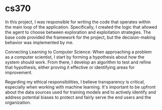 # cs370
In this project, I was responsible for writing the code that operates within the main loop of the application. Specifically, I created the logic that allowed the agent to choose between exploration and exploitation strategies. The base code provided the framework for the project, but the decision-making behavior was implemented by me.

Connecting Learning to Computer Science:
When approaching a problem as a computer scientist, I start by forming a hypothesis about how the system should work. From there, I develop an algorithm to test and refine that hypothesis, either proving it effective or identifying areas for improvement.

Regarding my ethical responsibilities, I believe transparency is critical, especially when working with machine learning. It's important to be upfront about the data sources used for training models and to actively identify and address potential biases to protect and fairly serve the end users and the organization.
